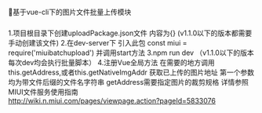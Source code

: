 #
基于vue-cli下的图片文件批量上传模块

###
1.项目根目录下创建uploadPackage.json文件 内容为{} (v1.1.0以下的版本都需要手动创建该文件)
2.在dev-server下 引入此包  const miui = require('miuibatchupload')  并调用start方法
3.npm run dev （v1.1.0以下的版本每次dev均会执行批量脚本）
4.注册Vue全局方法  在需要的地方调用 this.getAddress,或者this.getNativeImgAddr 获取已上传的图片地址
    第一个参数均为带文件后缀的文件名字符串
    getAddress需要指定图片的裁剪规格 详情参照MIUI文件服务使用指南  
    http://wiki.n.miui.com/pages/viewpage.action?pageId=5833076
